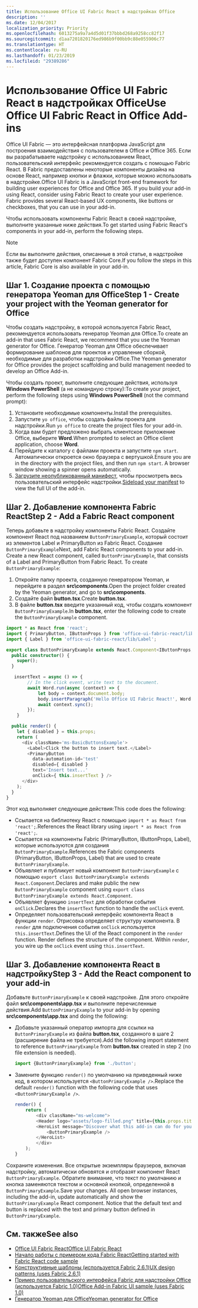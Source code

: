 ```yaml
---
title: Использование Office UI Fabric React в надстройках Office
description: ''
ms.date: 12/04/2017
localization_priority: Priority
ms.openlocfilehash: 6013275a9a7a4d5d01f37bbbd268a9258cc82f17
ms.sourcegitcommit: d1aa7201820176ed986b9f00bb9c88e055906c77
ms.translationtype: HT
ms.contentlocale: ru-RU
ms.lasthandoff: 01/23/2019
ms.locfileid: "29389286"
---
```

# <a name="use-office-ui-fabric-react-in-office-add-ins"></a><span data-ttu-id="4ebdb-102">Использование Office UI Fabric React в надстройках Office</span><span class="sxs-lookup"><span data-stu-id="4ebdb-102">Use Office UI Fabric React in Office Add-ins</span></span>

<span data-ttu-id="4ebdb-p101">Office UI Fabric — это интерфейсная платформа JavaScript для построения взаимодействия с пользователем в Office и Office 365. Если вы разрабатываете надстройку с использованием React, пользовательский интерфейс рекомендуется создать с помощью Fabric React. В Fabric предоставлены некоторые компоненты дизайна на основе React, например кнопки и флажки, которые можно использовать в надстройке.</span><span class="sxs-lookup"><span data-stu-id="4ebdb-p101">Office UI Fabric is a JavaScript front-end framework for building user experiences for Office and Office 365. If you build your add-in using React, consider using Fabric React to create your user experience. Fabric provides several React-based UX components, like buttons or checkboxes, that you can use in your add-in.</span></span>

<span data-ttu-id="4ebdb-106">Чтобы использовать компоненты Fabric React в своей надстройке, выполните указанные ниже действия.</span><span class="sxs-lookup"><span data-stu-id="4ebdb-106">To get started using Fabric React's components in your add-in, perform the following steps.</span></span>

> [!NOTE]
> <span data-ttu-id="4ebdb-107">Если вы выполните действия, описанные в этой статье, в надстройке также будет доступен компонент Fabric Core.</span><span class="sxs-lookup"><span data-stu-id="4ebdb-107">If you follow the steps in this article, Fabric Core is also available in your add-in.</span></span>

## <a name="step-1---create-your-project-with-the-yeoman-generator-for-office"></a><span data-ttu-id="4ebdb-108">Шаг 1. Создание проекта с помощью генератора Yeoman для Office</span><span class="sxs-lookup"><span data-stu-id="4ebdb-108">Step 1 - Create your project with the Yeoman generator for Office</span></span>

<span data-ttu-id="4ebdb-109">Чтобы создать надстройку, в которой используется Fabric React, рекомендуется использовать генератор Yeoman для Office.</span><span class="sxs-lookup"><span data-stu-id="4ebdb-109">To create an add-in that uses Fabric React, we recommend that you use the Yeoman generator for Office.</span></span> <span data-ttu-id="4ebdb-110">Генератор Yeoman для Office обеспечивает формирование шаблонов для проектов и управление сборкой, необходимые для разработки надстройки Office.</span><span class="sxs-lookup"><span data-stu-id="4ebdb-110">The Yeoman generator for Office provides the project scaffolding and build management needed to develop an Office Add-in.</span></span>

<span data-ttu-id="4ebdb-111">Чтобы создать проект, выполните следующие действия, используя **Windows PowerShell** (а не командную строку):</span><span class="sxs-lookup"><span data-stu-id="4ebdb-111">To create your project, perform the following steps using **Windows PowerShell** (not the command prompt):</span></span>

1. <span data-ttu-id="4ebdb-112">Установите необходимые компоненты.</span><span class="sxs-lookup"><span data-stu-id="4ebdb-112">Install the prerequisites.</span></span>
2. <span data-ttu-id="4ebdb-113">Запустите `yo office`, чтобы создать файлы проекта для надстройки.</span><span class="sxs-lookup"><span data-stu-id="4ebdb-113">Run `yo office` to create the project files for your add-in.</span></span>
3. <span data-ttu-id="4ebdb-114">Когда вам будет предложено выбрать клиентское приложение Office, выберите **Word**.</span><span class="sxs-lookup"><span data-stu-id="4ebdb-114">When prompted to select an Office client application, choose **Word**.</span></span>
4. <span data-ttu-id="4ebdb-p103">Перейдите к каталогу с файлами проекта и запустите `npm start`. Автоматически откроется окно браузера с вертушкой.</span><span class="sxs-lookup"><span data-stu-id="4ebdb-p103">Ensure you are in the directory with the project files, and then run `npm start`. A browser window showing a spinner opens automatically.</span></span>
5. <span data-ttu-id="4ebdb-117">[Загрузите неопубликованный манифест](..\testing\test-debug-office-add-ins.md), чтобы просмотреть весь пользовательский интерфейс надстройки.</span><span class="sxs-lookup"><span data-stu-id="4ebdb-117">[Sideload your manifest](..\testing\test-debug-office-add-ins.md) to view the full UI of the add-in.</span></span>

## <a name="step-2---add-a-fabric-react-component"></a><span data-ttu-id="4ebdb-118">Шаг 2. Добавление компонента Fabric React</span><span class="sxs-lookup"><span data-stu-id="4ebdb-118">Step 2 - Add a Fabric React component</span></span>

<span data-ttu-id="4ebdb-p104">Теперь добавьте в надстройку компоненты Fabric React. Создайте компонент React под названием `ButtonPrimaryExample`, который состоит из элементов Label и PrimaryButton из Fabric React. Создание `ButtonPrimaryExample`</span><span class="sxs-lookup"><span data-stu-id="4ebdb-p104">Next, add Fabric React components to your add-in. Create a new React component, called `ButtonPrimaryExample`, that consists of a Label and PrimaryButton from Fabric React. To create `ButtonPrimaryExample`:</span></span>

1. <span data-ttu-id="4ebdb-122">Откройте папку проекта, созданную генератором Yeoman, и перейдите в раздел **src\components**.</span><span class="sxs-lookup"><span data-stu-id="4ebdb-122">Open the project folder created by the Yeoman generator, and go to **src\components**.</span></span>
2. <span data-ttu-id="4ebdb-123">Создайте файл **button.tsx**.</span><span class="sxs-lookup"><span data-stu-id="4ebdb-123">Create **button.tsx**.</span></span>
3. <span data-ttu-id="4ebdb-124">В файле **button.tsx** введите указанный код, чтобы создать компонент `ButtonPrimaryExample`.</span><span class="sxs-lookup"><span data-stu-id="4ebdb-124">In **button.tsx**, enter the following code to create the `ButtonPrimaryExample` component.</span></span>

```typescript
import * as React from 'react';
import { PrimaryButton, IButtonProps } from 'office-ui-fabric-react/lib/Button';
import { Label } from 'office-ui-fabric-react/lib/Label';

export class ButtonPrimaryExample extends React.Component<IButtonProps, {}> {
  public constructor() {
    super();
  }

   insertText = async () => {
        // In the click event, write text to the document.
        await Word.run(async (context) => {
            let body = context.document.body;
            body.insertParagraph('Hello Office UI Fabric React!', Word.InsertLocation.end);
            await context.sync();
        });
    }

  public render() {
    let { disabled } = this.props;
    return (
      <div className='ms-BasicButtonsExample'>
        <Label>Click the button to insert text.</Label>
        <PrimaryButton
          data-automation-id='test'
          disabled={ disabled }
          text='Insert text...'
          onClick={ this.insertText } />
      </div>
    );
  }
}
```

<span data-ttu-id="4ebdb-125">Этот код выполняет следующие действия:</span><span class="sxs-lookup"><span data-stu-id="4ebdb-125">This code does the following:</span></span>

- <span data-ttu-id="4ebdb-126">Ссылается на библиотеку React с помощью `import * as React from 'react';`.</span><span class="sxs-lookup"><span data-stu-id="4ebdb-126">References the React library using `import * as React from 'react';`.</span></span>
- <span data-ttu-id="4ebdb-127">Ссылается на компоненты Fabric (PrimaryButton, IButtonProps, Label), которые используются для создания `ButtonPrimaryExample`.</span><span class="sxs-lookup"><span data-stu-id="4ebdb-127">References the Fabric components (PrimaryButton, IButtonProps, Label) that are used to create `ButtonPrimaryExample`.</span></span>
- <span data-ttu-id="4ebdb-128">Объявляет и публикует новый компонент `ButtonPrimaryExample` с помощью `export class ButtonPrimaryExample extends React.Component`.</span><span class="sxs-lookup"><span data-stu-id="4ebdb-128">Declares and make public the new `ButtonPrimaryExample` component using `export class ButtonPrimaryExample extends React.Component`.</span></span>
- <span data-ttu-id="4ebdb-129">Объявляет функцию `insertText` для обработки события `onClick`.</span><span class="sxs-lookup"><span data-stu-id="4ebdb-129">Declares the `insertText` function to handle the `onClick` event.</span></span>
- <span data-ttu-id="4ebdb-p105">Определяет пользовательский интерфейс компонента React в функции `render`. Отрисовка определяет структуру компонента. В `render` для подключения события `onClick` используется `this.insertText`.</span><span class="sxs-lookup"><span data-stu-id="4ebdb-p105">Defines the UI of the React component in the `render` function. Render defines the structure of the component. Within `render`, you wire up the `onClick` event using `this.insertText`.</span></span>

## <a name="step-3---add-the-react-component-to-your-add-in"></a><span data-ttu-id="4ebdb-133">Шаг 3. Добавление компонента React в надстройку</span><span class="sxs-lookup"><span data-stu-id="4ebdb-133">Step 3 - Add the React component to your add-in</span></span>

<span data-ttu-id="4ebdb-134">Добавьте `ButtonPrimaryExample` к своей надстройке. Для этого откройте файл **src\components\app.tsx** и выполните перечисленные действия.</span><span class="sxs-lookup"><span data-stu-id="4ebdb-134">Add `ButtonPrimaryExample` to your add-in by opening **src\components\app.tsx** and doing the following:</span></span>

- <span data-ttu-id="4ebdb-135">Добавьте указанный оператор импорта для ссылки на `ButtonPrimaryExample` из файла **button.tsx**, созданного в шаге 2 (расширение файла не требуется).</span><span class="sxs-lookup"><span data-stu-id="4ebdb-135">Add the following import statement to reference `ButtonPrimaryExample` from **button.tsx** created in step 2 (no file extension is needed).</span></span>

  ```typescript
  import {ButtonPrimaryExample} from './button';
  ```

- <span data-ttu-id="4ebdb-136">Замените функцию `render()` по умолчанию на приведенный ниже код, в котором используется `<ButtonPrimaryExample />`.</span><span class="sxs-lookup"><span data-stu-id="4ebdb-136">Replace the default `render()` function with the following code that uses `<ButtonPrimaryExample />`.</span></span>

  ```typescript
  render() {
      return (
          <div className="ms-welcome">
          <Header logo="assets/logo-filled.png" title={this.props.title} message="Welcome" />
          <HeroList message="Discover what this add-in can do for you today!" items={this.state.listItems} >
              <ButtonPrimaryExample />
          </HeroList>
          </div>
      );
  }
  ```

<span data-ttu-id="4ebdb-p106">Сохраните изменения. Все открытые экземпляры браузеров, включая надстройку, автоматически обновятся и отобразят компонент React `ButtonPrimaryExample`. Обратите внимание, что текст по умолчанию и кнопка заменяются текстом и основной кнопкой, определенной в `ButtonPrimaryExample`.</span><span class="sxs-lookup"><span data-stu-id="4ebdb-p106">Save your changes. All open browser instances, including the add-in, update automatically and show the `ButtonPrimaryExample` React component. Notice that the default text and button is replaced with the text and primary button defined in `ButtonPrimaryExample`.</span></span>



## <a name="see-also"></a><span data-ttu-id="4ebdb-140">См. также</span><span class="sxs-lookup"><span data-stu-id="4ebdb-140">See also</span></span>

- [<span data-ttu-id="4ebdb-141">Office UI Fabric React</span><span class="sxs-lookup"><span data-stu-id="4ebdb-141">Office UI Fabric React</span></span>](https://developer.microsoft.com/fabric)
- [<span data-ttu-id="4ebdb-142">Начало работы с примером кода Fabric React</span><span class="sxs-lookup"><span data-stu-id="4ebdb-142">Getting started with Fabric React code sample</span></span>](https://github.com/OfficeDev/Word-Add-in-GettingStartedFabricReact)
- [<span data-ttu-id="4ebdb-143">Конструктивные шаблоны (используется Fabric 2.6.1)</span><span class="sxs-lookup"><span data-stu-id="4ebdb-143">UX design patterns (uses Fabric 2.6.1)</span></span>](https://github.com/OfficeDev/Office-Add-in-UX-Design-Patterns-Code)
- [<span data-ttu-id="4ebdb-144">Пример пользовательского интерфейса Fabric для надстройки Office (используется Fabric 1.0)</span><span class="sxs-lookup"><span data-stu-id="4ebdb-144">Office Add-in Fabric UI sample (uses Fabric 1.0)</span></span>](https://github.com/OfficeDev/Office-Add-in-Fabric-UI-Sample)
- [<span data-ttu-id="4ebdb-145">Генератор Yeoman для Office</span><span class="sxs-lookup"><span data-stu-id="4ebdb-145">Yeoman generator for Office</span></span>](https://github.com/OfficeDev/generator-office)
